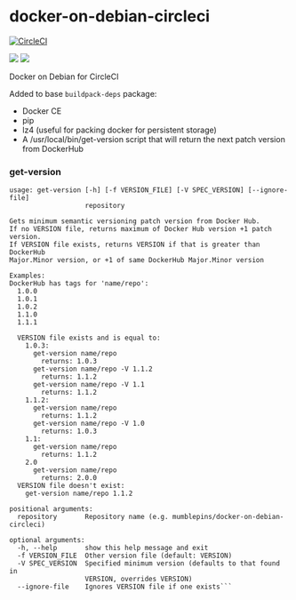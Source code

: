 # docker-on-debian-circleci

[![CircleCI](https://circleci.com/gh/mumblepins/docker-circleci.svg?style=shield)](https://circleci.com/gh/mumblepins/docker-circleci)

[![](
https://images.microbadger.com/badges/commit/mumblepins/docker-circleci.svg)](
https://github.com/mumblepins/docker-circleci) [![](
https://images.microbadger.com/badges/image/mumblepins/docker-circleci.svg)](
https://microbadger.com/images/mumblepins/docker-circleci
"Get your own image badge on microbadger.com")

Docker on Debian for CircleCI

Added to base `buildpack-deps` package:

* Docker CE
* pip
* lz4 (useful for packing docker for persistent storage)
* A /usr/local/bin/get-version script that will return the next patch version from DockerHub

### get-version

```text
usage: get-version [-h] [-f VERSION_FILE] [-V SPEC_VERSION] [--ignore-file]
                   repository

Gets minimum semantic versioning patch version from Docker Hub.
If no VERSION file, returns maximum of Docker Hub version +1 patch version. 
If VERSION file exists, returns VERSION if that is greater than DockerHub
Major.Minor version, or +1 of same DockerHub Major.Minor version

Examples:
DockerHub has tags for 'name/repo':
  1.0.0
  1.0.1
  1.0.2
  1.1.0
  1.1.1
    
  VERSION file exists and is equal to:
    1.0.3:
      get-version name/repo
        returns: 1.0.3
      get-version name/repo -V 1.1.2
        returns: 1.1.2
      get-version name/repo -V 1.1
        returns: 1.1.2
    1.1.2:
      get-version name/repo
        returns: 1.1.2
      get-version name/repo -V 1.0
        returns: 1.0.3
    1.1:
      get-version name/repo
        returns: 1.1.2
    2.0
      get-version name/repo
        returns: 2.0.0
  VERSION file doesn't exist:
    get-version name/repo 1.1.2

positional arguments:
  repository       Repository name (e.g. mumblepins/docker-on-debian-circleci)

optional arguments:
  -h, --help       show this help message and exit
  -f VERSION_FILE  Other version file (default: VERSION)
  -V SPEC_VERSION  Specified minimum version (defaults to that found in
                   VERSION, overrides VERSION)
  --ignore-file    Ignores VERSION file if one exists```
